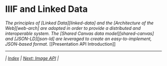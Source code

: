 # IIIF and Linked Data

_The principles of [Linked Data][linked-data] and the [Architecture of the Web][web-arch] are adopted in order to provide a distributed and interoperable system. The [Shared Canvas data model][shared-canvas] and [JSON-LD][json-ld] are leveraged to create an easy-to-implement, JSON-based format._ \[[Presentation API Introduction]]


---

_| [Index](README.md) | [Next: Image API](image-api/README.md) |_